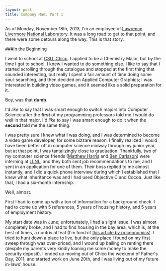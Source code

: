 ```yaml
---
layout: post
title: Company Man, Part 1
---
```


As of Monday, November 18th, 2013, I'm an <span class='autotooltip' data-tooltip="Employee of a contracting firm that sublets me out to LLNL">employee</span> of <a href="http://www.llnl.gov">Lawrence Livermore National Laboratory</a>. It was a long road to get to that point, and there were some detours along the way. This is that story.

<!-- more -->

###In the Beginning

I went to school at [CSU, Chico][chico]. I applied to be a Chemistry Major, but by the time I got to school, I knew I wanted to do something else. I like to say that I started scrolling through the catalogue and stopped at the first thing that sounded interesting, but really I spent a fair amount of time doing some soul-searching, and then decided on Applied Computer Graphics; I was interested in building video games, and it seemed like a solid preparation for it.

Boy, was that **dumb**.

I'd *like* to say that I was smart enough to switch majors into Computer Science after the **first** of my programming professors told me I would do well in that major. I'd *like* to say I was smart enough to do it when the **second** told me the same thing.

I was pretty sure I knew what I was doing, and I was determined to become a video game developer, for some bizzare reason. I finally realized I would have been better off in computer science midway through my junior year, but at that point, I was tantalizingly close to graduation. Thankfully, two of my computer science friends ([Matthew Harris][mattben] and [Ben Carlsson][ben]) were interning at [LLNL][], and they both sent job recommendations to me, and I sent in an application for one of them. Their boss replied to me almost instantly, and I did a quick phone interview during which I established that I knew what inheritance was and I had used Objective C and Cocoa. Just like that, I had a six-month internship.

Well, almost.

First I had to come up with a ton of information for a background check. I had to come up with 5 references, 5 years of housing history, and 5 years of employment history. 

My start date was in June; unfortunately, I had a slight issue. I was almost completely broke, and I had to find housing in the bay area, which is, at the best of times, a nontrivial feat (I'm fond of [this article by priceonomics][priceonomics]). I tried to hunt down a place to live, but the only place I found on my first sweep through was over-priced, and I wound up bailing on renting there (despite my parents very kindly loaning me some money to make the security deposit). I ended up moving out of Chico the weekend of Father's Day, 2011, and started work on June 20th, and I was living out of my future in-laws' house.


[LLNL]: http://www.llnl.gov "Lawrence Livermore National Laboratory"
[chico]: http://www.csuchico.edu "CSU, Chico Homepage"
[mattben]: http://mattben.info "Matt Harris' Homepage"
[ben]: http://bencarls.so/n "Ben Carlsson's Homepage"
[priceonomics]: http://priceonomics.com/the-rise-of-bay-area-rent-prices/ "The Rise of Bay Area Rent Prices"